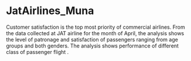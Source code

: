 # JatAirlines_Muna
Customer satisfaction is the top most priority of commercial airlines. From the data collected at JAT airline for the month of April, the analysis shows the level of patronage and satisfaction of passengers ranging from age groups and both genders. The analysis shows performance of different class of passenger flight .
